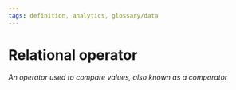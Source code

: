 ```yaml
---
tags: definition, analytics, glossary/data
---
```

#  Relational operator
*An operator used to compare values, also known as a comparator*